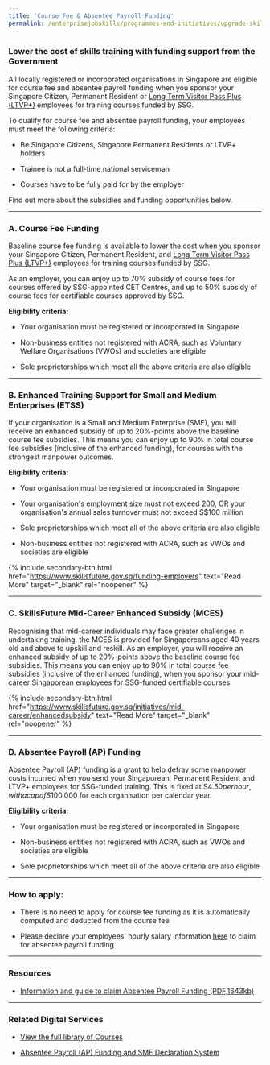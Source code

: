 ```yaml
---
title: 'Course Fee & Absentee Payroll Funding'
permalink: /enterprisejobskills/programmes-and-initiatives/upgrade-skills/course-fee-absentee-payroll-funding/
---
```


### Lower the cost of skills training with funding support from the Government

All locally registered or incorporated organisations in Singapore are eligible for course fee and absentee payroll funding when you sponsor your Singapore Citizen, Permanent Resident or [Long Term Visitor Pass Plus (LTVP+)](www.skillsfuture.gov.sg/docs/default-source/resources/terms-conditions/enterprises-ssg-circular_rpd_2021_2_extension-of-funding-support-to-long-term-visit-pass-plus_ltvp-_holders.pdf) employees for training courses funded by SSG.

To qualify for course fee and absentee payroll funding, your employees must meet the following criteria:

- Be Singapore Citizens, Singapore Permanent Residents or LTVP+ holders 

- Trainee is not a full-time national serviceman

- Courses have to be fully paid for by the employer

Find out more about the subsidies and funding opportunities below.  

---

### A. Course Fee Funding

Baseline course fee funding is available to lower the cost when you sponsor your Singapore Citizen, Permanent Resident, and [Long Term Visitor Pass Plus (LTVP+)](www.skillsfuture.gov.sg/docs/default-source/resources/terms-conditions/enterprises-ssg-circular_rpd_2021_2_extension-of-funding-support-to-long-term-visit-pass-plus_ltvp-_holders.pdf) employees for training courses funded by SSG.

As an employer, you can enjoy up to 70% subsidy of course fees for courses offered by SSG-appointed CET Centres, and up to 50% subsidy of course fees for certifiable courses approved by SSG.

**Eligibility criteria:**

- Your organisation must be registered or incorporated in Singapore

- Non-business entities not registered with ACRA, such as Voluntary Welfare Organisations (VWOs) and societies are eligible

- Sole proprietorships which meet all the above criteria are also eligible

---

### B. Enhanced Training Support for Small and Medium Enterprises (ETSS)

If your organisation is a Small and Medium Enterprise (SME), you will receive an enhanced subsidy of up to 20%-points above the baseline course fee subsidies. This means you can enjoy up to 90% in total course fee subsidies (inclusive of the enhanced funding), for courses with the strongest manpower outcomes.

**Eligibility criteria:**

- Your organisation must be registered or incorporated in Singapore

- Your organisation's employment size must not exceed 200, OR your organisation's annual sales turnover must not exceed S$100 million

- Sole proprietorships which meet all of the above criteria are also eligible

- Non-business entities not registered with ACRA, such as VWOs and societies are eligible

{% include secondary-btn.html href="https://www.skillsfuture.gov.sg/funding-employers" text="Read More" target="_blank" rel="noopener" %}

---

### C. SkillsFuture Mid-Career Enhanced Subsidy (MCES)

Recognising that mid-career individuals may face greater challenges in undertaking training, the MCES is provided for Singaporeans aged 40 years old and above to upskill and reskill. As an employer, you will receive an enhanced subsidy of up to 20%-points above the baseline course fee subsidies. This means you can enjoy up to 90% in total course fee subsidies (inclusive of the enhanced funding), when you sponsor your mid-career Singaporean employees for SSG-funded certifiable courses.

{% include secondary-btn.html href="https://www.skillsfuture.gov.sg/initiatives/mid-career/enhancedsubsidy" text="Read More" target="_blank" rel="noopener" %}

---

### D. Absentee Payroll (AP) Funding

Absentee Payroll (AP) funding is a grant to help defray some manpower costs incurred when you send your Singaporean, Permanent Resident and LTVP+ employees for SSG-funded training. This is fixed at S$4.50 per hour, with a cap of S$100,000 for each organisation per calendar year.

**Eligibility criteria:**

- Your organisation must be registered or incorporated in Singapore

- Non-business entities not registered with ACRA, such as VWOs and societies are eligible

- Sole proprietorships which meet all of the above criteria are also eligible

---

### How to apply:

- There is no need to apply for course fee funding as it is automatically computed and deducted from the course fee

- Please declare your employees' hourly salary information <a href="https://sfec.enterprisejobskills.gov.sg/Callbackhandler/Prelogin.aspx" target="_blank" rel="noopener">here</a> to claim for absentee payroll funding

---

### Resources

- <a href="/images/epjs/programmes-and-initiatives/upgrade-skills/TGS_CM_Absentee_Payroll_Onboarding_Guide_v21.0.pdf" target="_blank" rel="noopener">Information and guide to claim Absentee Payroll Funding (PDF,1643kb)</a>

---

### Related Digital Services

- <a href="https://courses.enterprisejobskills.gov.sg/Course_Internet/" target="_blank" rel="noopener">View the full library of Courses</a>

- <a href="https://sfec.enterprisejobskills.gov.sg/Callbackhandler/Prelogin.aspx" target="_blank" rel="noopener">Absentee Payroll (AP) Funding and SME Declaration System</a>

<script src="/jquery/jquery.min.js"></script>
<script src="/jquery/resize-tables.js"></script>
